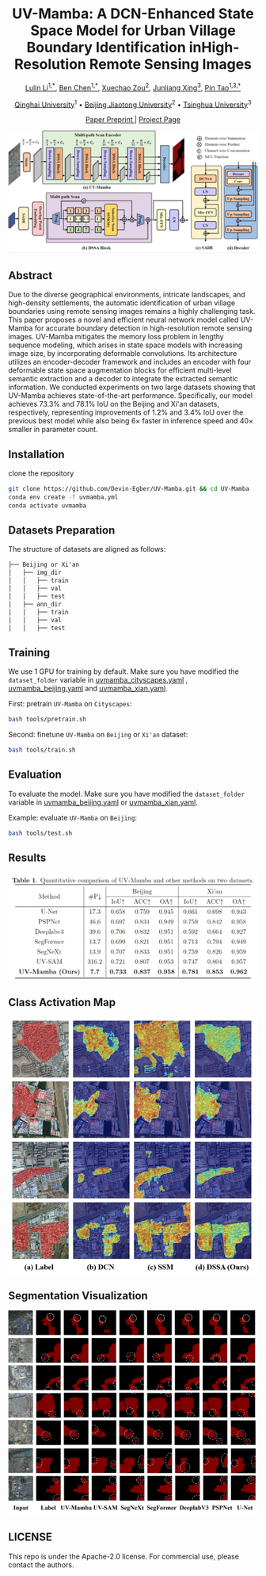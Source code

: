 <p align="center">
<h1 align="center">UV-Mamba: A DCN-Enhanced State Space Model for Urban Village Boundary Identification inHigh-Resolution Remote Sensing Images</h1>

<p align="center">
    <a href="https://github.com/Devin-Egber">Lulin Li<sup>1,*</sup></a>,
    <a href="https://github.com/BastianChen">Ben Chen<sup>1,*</sup></a>,
    <a href="https://blog.csdn.net/qq_42951560">Xuechao Zou<sup>2</sup></a>,
    <a href="https://www.cs.tsinghua.edu.cn/info/1116/5088.htm">Junliang Xing<sup>3</sup></a>,
    <a href="https://www.cs.tsinghua.edu.cn/info/1117/3542.htm">Pin Tao<sup>1,3,†</sup></a>
</p>

<p align="center">
    <a href="https://www.qhu.edu.cn/">Qinghai University</a><sup>1</sup>
    •
    <a href="https://www.tsinghua.edu.cn/">Beijing Jiaotong University</a><sup>2</sup>    
    •    
    <a href="https://www.tsinghua.edu.cn/">Tsinghua University</a><sup>3</sup>
  </p>
  <p align="center">
    <a href="https://arxiv.org/abs/2409.03431">Paper Preprint </a>
    |
    <a href="https://devin-egber.github.io/UV-Mamba/">Project Page</a>
</p>



<p align="center">
    <img src="asserts/architecture.jpg">
</p>

## Abstract

Due to the diverse geographical environments, intricate landscapes, and high-density settlements, 
the automatic identification of urban village boundaries using remote sensing images remains a highly challenging task. 
This paper proposes a novel and efficient neural network model called UV-Mamba for accurate boundary detection in high-resolution remote sensing images. 
UV-Mamba mitigates the memory loss problem in lengthy sequence modeling, which arises in state space models with increasing image size, by incorporating deformable convolutions. 
Its architecture utilizes an encoder-decoder framework and includes an encoder with four deformable state space augmentation blocks for efficient multi-level semantic extraction and a decoder to integrate the extracted semantic information.
We conducted experiments on two large datasets showing that UV-Mamba achieves state-of-the-art performance. 
Specifically, our model achieves 73.3% and 78.1% IoU on the Beijing and Xi'an datasets, respectively, representing improvements of 1.2% and 3.4% IoU over the previous best model while also being 6× faster in inference speed and 40× smaller in parameter count.

## Installation

clone the repository

```bash
git clone https://github.com/Devin-Egber/UV-Mamba.git && cd UV-Mamba
conda env create -f uvmamba.yml
conda activate uvmamba
```


## Datasets Preparation

The structure of datasets are aligned as follows:

```
├── Beijing or Xi'an
│   ├── img_dir
│   │   ├── train
│   │   ├── val
│   │   ├── test
│   ├── ann_dir
│   │   ├── train
│   │   ├── val
│   │   ├── test
```


## Training

We use 1 GPU for training by default. Make sure you have modified the `dataset_folder` variable in [uvmamba_cityscapes.yaml](config/uv/uvmamba_cityscapes.yaml) , [uvmamba_beijing.yaml](config/uv/uvmamba_beijing.yaml) and  [uvmamba_xian.yaml](config/uv/uvmamba_beijing.yaml).    

First: pretrain ```UV-Mamba``` on ```Cityscapes```:

```bash
bash tools/pretrain.sh
```
Second: finetune ```UV-Mamba``` on ```Beijing``` or ```Xi'an``` dataset:

```bash
bash tools/train.sh
```

## Evaluation
To evaluate the model. Make sure you have modified the `dataset_folder` variable in [uvmamba_beijing.yaml](config/uv/uvmamba_beijing.yaml) or [uvmamba_xian.yaml](config/uv/uvmamba_beijing.yaml).    

Example: evaluate ```UV-Mamba``` on ```Beijing```:

```bash
bash tools/test.sh
```

## Results
<p align="center">
    <img src="asserts/quantitative_results.jpg">
</p>

## Class Activation Map
<p align="center">
    <img src="asserts/cam.jpg">
</p>


## Segmentation Visualization
<p align="center">
    <img src="asserts/results.jpg">
</p>


## LICENSE

This repo is under the Apache-2.0 license. For commercial use, please contact the authors. 

























